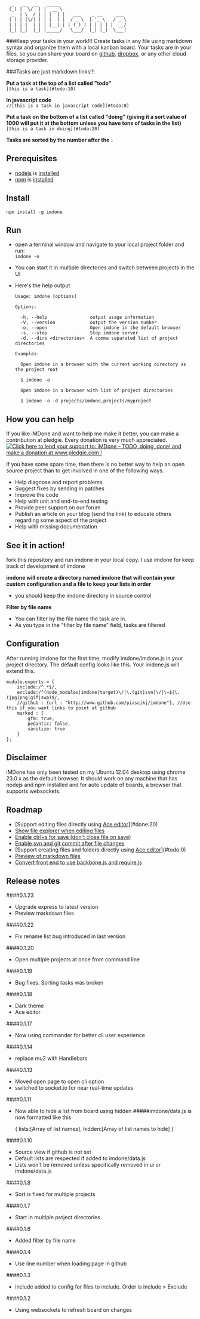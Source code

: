 

	  _   __  __   _____                         
	 (_) |  \/  | |  __ \                        
	  _  | \  / | | |  | |   ___    _ __     ___ 
	 | | | |\/| | | |  | |  / _ \  | '_ \   / _ \
	 | | | |  | | | |__| | | (_) | | | | | |  __/
	 |_| |_|  |_| |_____/   \___/  |_| |_|  \___|


###Keep your tasks in your work!!!
Create tasks in any file using markdown syntax and organize them with a local kanban board.  Your tasks are in your files, so you can share your board on [github](http://www.github.com), [dropbox](http://www.dropbox.com), or any other cloud storage provider.

###Tasks are just markdown links!!!

**Put a task at the top of a list called "todo"**  
   `[this is a task](#todo:10)`  

**In javascript code**  
   `//[this is a task in javascript code](#todo:0)`  

**Put a task on the bottom of a list called "doing" (giving it a sort value of 1000 will put it at the bottom unless you have tons of tasks in the list)**  
   `[this is a task in doing](#todo:20)`  

**Tasks are sorted by the number after the `:`**  

Prerequisites 
----
- [nodejs](http://nodejs.org/) is [installed](https://github.com/joyent/node/wiki/Installing-Node.js-via-package-manager)
- [npm](https://npmjs.org/) is [installed](https://github.com/joyent/node/wiki/Installing-Node.js-via-package-manager)


Install
----
   `npm install -g imdone`

Run
----
- open a terminal window and navigate to your local project folder and run:  
   `imdone -o`

- You can start it in multiple directories and switch between projects in the UI

- Here's the help output

	  Usage: imdone [options]

	  Options:

	    -h, --help                output usage information
	    -V, --version             output the version number
	    -o, --open                Open imdone in the default browser
	    -s, --stop                Stop imdone server
	    -d, --dirs <directories>  A comma separated list of project directories

	  Examples:

	    Open imdone in a browser with the current working directory as the project root

	    $ imdone -o

	    Open imdone in a browser with list of project directories

	    $ imdone -o -d projects/imdone,projects/myproject

How you can help
----
If you like iMDone and want to help me make it better, you can make a contribution at pledgie.  Every donation is very much appreciated.  
<a href='http://www.pledgie.com/campaigns/19536'><img alt='Click here to lend your support to: iMDone - TODO, doing, done! and make a donation at www.pledgie.com !' src='http://www.pledgie.com/campaigns/19536.png?skin_name=chrome' border='0' /></a>

If you have some spare time, then there is no better way to help an open source project than to get involved in one of the following ways.

- Help diagnose and report problems
- Suggest fixes by sending in patches
- Improve the code
- Help with unit and end-to-end testing
- Provide peer support on our forum
- Publish an article on your blog (send the link) to educate others regarding some aspect of the project
- Help with missing documentation

See it in action!
----
fork this repository and run imdone in your local copy.  I use imdone for keep track of development of imdone

**imdone will create a directory named imdone that will contain your custom configuration and a file to keep your lists in order**  
- you should keep the imdone directory in source control  
  
**Filter by file name**  
- You can filter by the file name the task are in.  
- As you type in the "filter by file name" field, tasks are filtered
  
Configuration
----
After running imdone for the first time, modify imdone/imdone.js in your project directory.  The default config looks like this.  Your imdone.js will extend this.
  
	module.exports = {
		include:/^.*$/,
		exclude:/^(node_modules|imdone|target)\/|\.(git|svn)\/|\~$|\.(jpg|png|gif|swp)$/,
		//github : {url : "http://www.github.com/piascikj/imdone"}, //Use this if you want links to point at github
		marked : {
			gfm: true,
			pedantic: false,
			sanitize: true
		}
	};

Disclaimer
----
iMDone has only been tested on my Ubuntu 12.04 desktop using chrome 23.0.x as the default browser.  It should work on any machine that has nodejs and npm installed and for auto update of boards, a browser that supports websockets.

Roadmap
----

- [Support editing files directly using [Ace editor](http://ajaxorg.github.com/ace/#nav=about)](#done:20)
- [Show file explorer when editing files](#todo:10)
- [Enable ctrl+s for save (don't close file on save)](#done:0)
- [Enable svn and git commit after file changes](#todo:60)
- [Support creating files and folders directly using [Ace editor](http://ajaxorg.github.com/ace/#nav=about)](#todo:0)
- [Preview of markdown files](#done:0)
- [Convert front end to use backbone.js and require.js](#todo:40)

Release notes
----
####0.1.23
- Upgrade express to latest version
- Preview markdown files

####0.1.22
- Fix rename list bug introduced in last version

####0.1.20
- Open multiple projects at once from command line

####0.1.19
- Bug fixes.  Sorting tasks was broken

####0.1.18
- Dark theme
- Ace editor

####0.1.17
- Now using commander for better cli user experience

####0.1.14
- replace mu2 with Handlebars

####0.1.13
- Moved open page to open cli option
- switched to socket.io for near real-time updates

####0.1.11
- Now able to hide a list from board using hidden
#####imdone/data.js is now formatted like this  
  
	{
		lists:[Array of list names],
		hidden:[Array of list names to hide]
	}

####0.1.10
- Source view if github is not set
- Default lists are respected if added to imdone/data.js
- Lists won't be removed unless specifically removed in ui or imdone/data.js

####0.1.8
- Sort is fixed for multiple projects

####0.1.7
- Start in multiple project directories

####0.1.6
- Added filter by file name

####0.1.4
- Use line number when loading page in github

####0.1.3
- include added to config for files to include.  Order is include > Exclude

####0.1.2
- Using websockets to refresh board on changes
